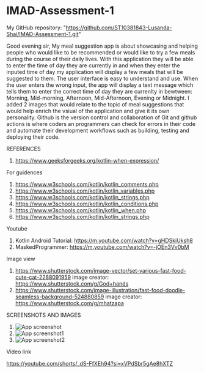 # IMAD-Assessment-1

My GitHub repository: "https://github.com/ST10381843-Lusanda-Shai/IMAD-Assessment-1.git"

Good evening sir, My meal suggestion app is about showcasing and helping people who would like to be recommended or would like to try a few meals during the course of their daily lives. With this application they will be able to enter the time of day they are currently in and when they enter the inputed time of day my application will display a few meals that will be suggested to them. The user interface is easy to understand and use. When the user enters the wrong input, the app will display a text message which tells them to enter the correct time of day they are currenlty in bewtween: Morning, Mid-morning, Afternoon, Mid-Afternoon, Evening or Midnight. I added 2 images that would relate to the topic of meal suggestions that would help enrich the vsiual of the application and give it its own personality. Github is the version control and collaboration of Git and github actions is where coders an programmers can check for errors in their code and automate their development workflows such as building, testing and deploying their code.

REFERENCES

1. https://www.geeksforgeeks.org/kotlin-when-expression/

For guidences

1. https://www.w3schools.com/kotlin/kotlin_comments.php
2. https://www.w3schools.com/kotlin/kotlin_variables.php
3. https://www.w3schools.com/kotlin/kotlin_strings.php
4. https://www.w3schools.com/kotlin/kotlin_conditions.php
5. https://www.w3schools.com/kotlin/kotlin_when.php
6. https://www.w3schools.com/kotlin/kotlin_strings.php
   
Youtube
1. Kotlin Android Tutorial: https://m.youtube.com/watch?v=gHDSkiUksh8
2. MaskedProgrammer: https://m.youtube.com/watch?v=-jOEn3Vv0bM

Image view

1. https://www.shutterstock.com/image-vector/set-various-fast-food-cute-cat-2288091959 image creator:
   https://www.shutterstock.com/g/God+hands
2. https://www.shutterstock.com/image-illustration/fast-food-doodle-seamless-background-524880859
   image creator: https://www.shutterstock.com/g/mhatzapa

SCREENSHOTS AND IMAGES

1. ![App screenshot](https://github.com/user-attachments/assets/2932c95b-e95f-40ac-a765-607b5bd324fb)
2. ![App screenshot1](https://github.com/user-attachments/assets/94f1aaf7-532e-44a6-8289-03a2568e9138)
3. ![App screenshot2](https://github.com/user-attachments/assets/7aea17df-7716-416d-9f75-7f282f85f27f)

Video link

https://youtube.com/shorts/_dS-FfXEh94?si=xVPdSbr5gAe8hXTZ


